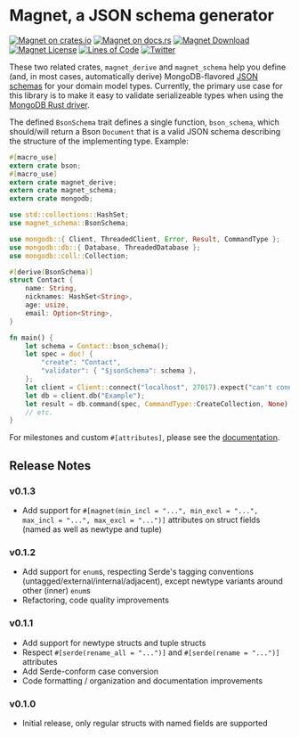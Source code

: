 # Magnet, a JSON schema generator

[![Magnet on crates.io](https://img.shields.io/crates/v/magnet_schema.svg)](https://crates.io/crates/magnet_schema)
[![Magnet on docs.rs](https://docs.rs/magnet_schema/badge.svg)](https://docs.rs/magnet_schema)
[![Magnet Download](https://img.shields.io/crates/d/magnet_schema.svg)](https://crates.io/crates/magnet_schema)
[![Magnet License](https://img.shields.io/badge/license-MIT-blue.svg)](https://github.com/H2CO3/magnet/blob/master/LICENSE.txt)
[![Lines of Code](https://tokei.rs/b1/github/H2CO3/magnet)](https://github.com/Aaronepower/tokei)
[![Twitter](https://img.shields.io/badge/twitter-@H2CO3_iOS-blue.svg?style=flat&colorB=64A5DE&label=Twitter)](http://twitter.com/H2CO3_iOS)

These two related crates, `magnet_derive` and `magnet_schema` help you define (and, in most cases, automatically derive) MongoDB-flavored [JSON schemas](https://docs.mongodb.com/manual/reference/operator/query/jsonSchema/#extensions) for your domain model types. Currently, the primary use case for this library is to make it easy to validate serializeable types when using the [MongoDB Rust driver](https://docs.rs/mongodb/).

The defined `BsonSchema` trait defines a single function, `bson_schema`, which should/will return a Bson `Document` that is a valid JSON schema describing the structure of the implementing type. Example:

```rust
#[macro_use]
extern crate bson;
#[macro_use]
extern crate magnet_derive;
extern crate magnet_schema;
extern crate mongodb;

use std::collections::HashSet;
use magnet_schema::BsonSchema;

use mongodb::{ Client, ThreadedClient, Error, Result, CommandType };
use mongodb::db::{ Database, ThreadedDatabase };
use mongodb::coll::Collection;

#[derive(BsonSchema)]
struct Contact {
    name: String,
    nicknames: HashSet<String>,
    age: usize,
    email: Option<String>,
}

fn main() {
    let schema = Contact::bson_schema();
    let spec = doc! {
        "create": "Contact",
        "validator": { "$jsonSchema": schema },
    };
    let client = Client::connect("localhost", 27017).expect("can't connect to mongod");
    let db = client.db("Example");
    let result = db.command(spec, CommandType::CreateCollection, None).expect("network error");
    // etc.
}
```

For milestones and custom `#[attributes]`, please see the [documentation](https://docs.rs/magnet_schema).

## Release Notes

### v0.1.3

* Add support for `#[magnet(min_incl = "...", min_excl = "...", max_incl = "...", max_excl = "...")]` attributes on struct fields (named as well as newtype and tuple)

### v0.1.2

* Add support for `enum`s, respecting Serde's tagging conventions (untagged/external/internal/adjacent), except newtype variants around other (inner) `enum`s
* Refactoring, code quality improvements

### v0.1.1

* Add support for newtype structs and tuple structs
* Respect `#[serde(rename_all = "...")]` and `#[serde(rename = "...")]` attributes
* Add Serde-conform case conversion
* Code formatting / organization and documentation improvements

### v0.1.0

* Initial release, only regular structs with named fields are supported
